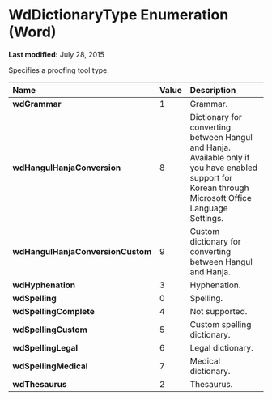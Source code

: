 
# WdDictionaryType Enumeration (Word)

 **Last modified:** July 28, 2015

Specifies a proofing tool type.


|**Name**|**Value**|**Description**|
|:-----|:-----|:-----|
| **wdGrammar**|1|Grammar.|
| **wdHangulHanjaConversion**|8|Dictionary for converting between Hangul and Hanja. Available only if you have enabled support for Korean through Microsoft Office Language Settings.|
| **wdHangulHanjaConversionCustom**|9|Custom dictionary for converting between Hangul and Hanja.|
| **wdHyphenation**|3|Hyphenation.|
| **wdSpelling**|0|Spelling.|
| **wdSpellingComplete**|4|Not supported.|
| **wdSpellingCustom**|5|Custom spelling dictionary.|
| **wdSpellingLegal**|6|Legal dictionary.|
| **wdSpellingMedical**|7|Medical dictionary.|
| **wdThesaurus**|2|Thesaurus.|
